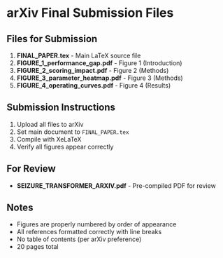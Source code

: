 # arXiv Final Submission Files

## Files for Submission

1. **FINAL_PAPER.tex** - Main LaTeX source file
2. **FIGURE_1_performance_gap.pdf** - Figure 1 (Introduction)
3. **FIGURE_2_scoring_impact.pdf** - Figure 2 (Methods)
4. **FIGURE_3_parameter_heatmap.pdf** - Figure 3 (Methods)
5. **FIGURE_4_operating_curves.pdf** - Figure 4 (Results)

## Submission Instructions

1. Upload all files to arXiv
2. Set main document to `FINAL_PAPER.tex`
3. Compile with XeLaTeX
4. Verify all figures appear correctly

## For Review

- **SEIZURE_TRANSFORMER_ARXIV.pdf** - Pre-compiled PDF for review

## Notes

- Figures are properly numbered by order of appearance
- All references formatted correctly with line breaks
- No table of contents (per arXiv preference)
- 20 pages total